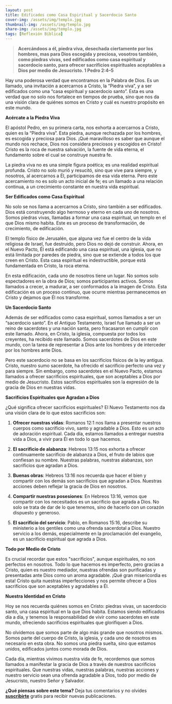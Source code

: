 ```yaml
---
layout: post
title: Edificados como Casa Espiritual y Sacerdocio Santo
cover-img: /assets/img/templo.jpg 
thumbnail-img: /assets/img/templo.jpg
share-img: /assets/img/templo.jpg
tags: [Reflexión Bíblica]
---
```

>**Acercándoos a él, piedra viva, desechada ciertamente por los hombres, mas para Dios escogida y preciosa, vosotros también, como piedras vivas, sed edificados como casa espiritual y sacerdocio santo, para ofrecer sacrificios espirituales aceptables a Dios por medio de Jesucristo. 1 Pedro 2:4–5**

Hay una poderosa verdad que encontramos en la Palabra de Dios. Es un llamado, una invitación a acercarnos a Cristo, la “Piedra viva”, y a ser edificados como una “casa espiritual y sacerdocio santo”. Esta es una verdad que no solo nos fortalece en tiempos de prueba, sino que nos da una visión clara de quiénes somos en Cristo y cuál es nuestro propósito en este mundo.

**Acércate a la Piedra Viva**

El apóstol Pedro, en su primera carta, nos exhorta a acercarnos a Cristo, quien es la “Piedra viva”. Esta piedra, aunque rechazada por los hombres, es escogida y preciosa para Dios. ¡Qué maravilloso es saber que aunque el mundo nos rechace, Dios nos considera preciosos y escogidos en Cristo! Cristo es la roca de nuestra salvación, la fuente de vida eterna, el fundamento sobre el cual se construye nuestra fe.

La piedra viva no es una simple figura poética; es una realidad espiritual profunda. Cristo no solo murió y resucitó, sino que vive para siempre, y nosotros, al acercarnos a Él, participamos de esa vida eterna. Pero este acercamiento no es solo un acto inicial de fe; es un llamado a una relación continua, a un crecimiento constante en nuestra vida espiritual.

**Ser Edificados como Casa Espiritual**

No solo se nos llama a acercarnos a Cristo, sino también a ser edificados. Dios está construyendo algo hermoso y eterno en cada uno de nosotros. Somos piedras vivas, llamadas a formar una casa espiritual, un templo en el que Dios mismo habita. Este es un proceso de transformación, de crecimiento, de edificación.

El templo físico de Jerusalén, que alguna vez fue el centro de la vida religiosa de Israel, fue destruido, pero Dios no dejó de construir. Ahora, en el Nuevo Pacto, Él está edificando una casa espiritual, una iglesia, que no está limitada por paredes de piedra, sino que se extiende a todos los que creen en Cristo. Esta casa espiritual es indestructible, porque está fundamentada en Cristo, la roca eterna.

En esta edificación, cada uno de nosotros tiene un lugar. No somos solo espectadores en la obra de Dios; somos participantes activos. Somos llamados a crecer, a madurar, a ser conformados a la imagen de Cristo. Esta edificación es un proceso continuo, que ocurre mientras permanecemos en Cristo y dejamos que Él nos transforme.

**Un Sacerdocio Santo**

Además de ser edificados como casa espiritual, somos llamados a ser un “sacerdocio santo”. En el Antiguo Testamento, Israel fue llamado a ser un reino de sacerdotes y una nación santa, pero fracasaron en cumplir con este llamado. Ahora, en Cristo, la iglesia, compuesta por todos los creyentes, ha recibido este llamado. Somos sacerdotes de Dios en este mundo, con la tarea de representar a Dios ante los hombres y de interceder por los hombres ante Dios.

Pero este sacerdocio no se basa en los sacrificios físicos de la ley antigua. Cristo, nuestro sumo sacerdote, ha ofrecido el sacrificio perfecto una vez y para siempre. Sin embargo, como sacerdotes en el Nuevo Pacto, estamos llamados a ofrecer sacrificios espirituales, que son aceptables a Dios por medio de Jesucristo. Estos sacrificios espirituales son la expresión de la gracia de Dios en nuestras vidas.

**Sacrificios Espirituales que Agradan a Dios**

¿Qué significa ofrecer sacrificios espirituales? El Nuevo Testamento nos da una visión clara de lo que estos sacrificios son:

1. **Ofrecer nuestras vidas**: Romanos 12:1 nos llama a presentar nuestros cuerpos como sacrificio vivo, santo y agradable a Dios. Esto es un acto de adoración espiritual. Cada día, estamos llamados a entregar nuestra vida a Dios, a vivir para Él en todo lo que hacemos.

2. **El sacrificio de alabanza**: Hebreos 13:15 nos exhorta a ofrecer continuamente sacrificio de alabanza a Dios, el fruto de labios que confiesan su nombre. Nuestras palabras, nuestras alabanzas, son sacrificios que agradan a Dios.

3. **Buenas obras**: Hebreos 13:16 nos recuerda que hacer el bien y compartir con los demás son sacrificios que agradan a Dios. Nuestras acciones deben reflejar la gracia de Dios en nosotros.

4. **Compartir nuestras posesiones**: En Hebreos 13:16, vemos que compartir con los necesitados es un sacrificio que agrada a Dios. No solo se trata de dar de lo que tenemos, sino de hacerlo con un corazón dispuesto y generoso.

5. **El sacrificio del servicio**: Pablo, en Romanos 15:16, describe su ministerio a los gentiles como una ofrenda sacerdotal a Dios. Nuestro servicio a los demás, especialmente en la proclamación del evangelio, es un sacrificio espiritual que agrada a Dios.

**Todo por Medio de Cristo**

Es crucial recordar que estos "sacrificios", aunque espirituales, no son perfectos en nosotros. Todo lo que hacemos es imperfecto, pero gracias a Cristo, quien es nuestro mediador, nuestras ofrendas son purificadas y presentadas ante Dios como un aroma agradable. ¡Qué gran misericordia es esta! Cristo quita nuestras imperfecciones y nos permite ofrecer a Dios sacrificios que son aceptables y agradables a Él.

**Nuestra Identidad en Cristo**

Hoy se nos recuerda quiénes somos en Cristo: piedras vivas, un sacerdocio santo, una casa espiritual en la que Dios habita. Estamos siendo edificados día a día, y tenemos la responsabilidad de vivir como sacerdotes en este mundo, ofreciendo sacrificios espirituales que glorifiquen a Dios.

No olvidemos que somos parte de algo más grande que nosotros mismos. Somos parte del cuerpo de Cristo, la iglesia, y cada uno de nosotros es necesario en esta obra. No somos una piedra suelta, sino que estamos unidos, edificados juntos como morada de Dios.

Cada día, mientras vivimos nuestra vida de fe, recordemos que somos llamados a manifestar la gracia de Dios a través de nuestros sacrificios espirituales. Que nuestras vidas, nuestras palabras, nuestras acciones y nuestro servicio sean una ofrenda agradable a Dios, todo por medio de Jesucristo, nuestro Señor y Salvador.

**¿Qué piensas sobre este tema?** Deja tus comentarios y no olvides **[suscribirte](https://www.feedio.co/@jdanois)** gratis para recibir nuevas publicaciones.
<!--stackedit_data:
eyJoaXN0b3J5IjpbLTE4OTI0MzI0MTgsNzgwMjgyNDgxXX0=
-->
